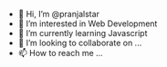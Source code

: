 - 👋 Hi, I’m @pranjalstar
- 👀 I’m interested in Web Development
- 🌱 I’m currently learning  Javascript
- 💞️ I’m looking to collaborate on ...
- 📫 How to reach me ...

<!---
pranjalstar/pranjalstar is a ✨ special ✨ repository because its `README.md` (this file) appears on your GitHub profile.
You can click the Preview link to take a look at your changes.
--->
